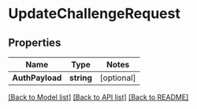 # UpdateChallengeRequest

## Properties
Name | Type | Notes
------------ | ------------- | -------------
**AuthPayload** | **string** | [optional] 

[[Back to Model list]](../README.md#documentation-for-models) [[Back to API list]](../README.md#documentation-for-api-endpoints) [[Back to README]](../README.md)


